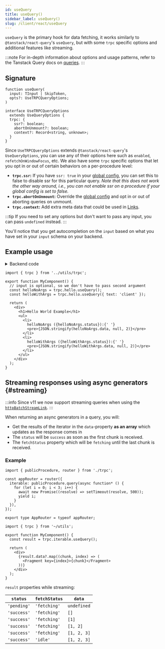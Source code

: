 ```yaml
---
id: useQuery
title: useQuery()
sidebar_label: useQuery()
slug: /client/react/useQuery
---
```


`useQuery` is the primary hook for data fetching, it works similarly to `@tanstack/react-query`'s `useQuery`, but with some `trpc` specific options and additional features like streaming.

:::note
For in-depth information about options and usage patterns, refer to the Tanstack Query docs on [queries](https://tanstack.com/query/v5/docs/framework/react/guides/queries).
:::

## Signature

```tsx
function useQuery(
  input: TInput | SkipToken,
  opts?: UseTRPCQueryOptions;
)

interface UseTRPCQueryOptions
  extends UseQueryOptions {
  trpc: {
    ssr?: boolean;
    abortOnUnmount?: boolean;
    context?: Record<string, unknown>;
  }
}
```

Since `UseTRPCQueryOptions` extends `@tanstack/react-query`'s `UseQueryOptions`, you can use any of their options here such as `enabled`, `refetchOnWindowFocus`, etc. We also have some `trpc` specific options that let you opt in or out of certain behaviors on a per-procedure level:

- **`trpc.ssr`:** If you have `ssr: true` in your [global config](/docs/client/nextjs/setup#ssr-boolean-default-false), you can set this to false to disable ssr for this particular query. _Note that this does not work the other way around, i.e., you can not enable ssr on a procedure if your global config is set to false._
- **`trpc.abortOnUnmount`:** Override the [global config](/docs/client/nextjs/setup#config-callback) and opt in or out of aborting queries on unmount.
- **`trpc.context`:** Add extra meta data that could be used in [Links](/docs/client/links).

:::tip
If you need to set any options but don't want to pass any input, you can pass `undefined` instead.
:::

You'll notice that you get autocompletion on the `input` based on what you have set in your `input` schema on your backend.

## Example usage

<details>
<summary>Backend code</summary>

```tsx title='server/routers/_app.ts'
import { initTRPC } from '@trpc/server';
import { z } from 'zod';

export const t = initTRPC.create();

export const appRouter = t.router({
  // Create procedure at path 'hello'
  hello: t.procedure
    // using zod schema to validate and infer input values
    .input(
      z
        .object({
          text: z.string().nullish(),
        })
        .nullish(),
    )
    .query((opts) => {
      return {
        greeting: `hello ${opts.input?.text ?? 'world'}`,
      };
    }),
});
```

</details>

```tsx title='components/MyComponent.tsx'
import { trpc } from '../utils/trpc';

export function MyComponent() {
  // input is optional, so we don't have to pass second argument
  const helloNoArgs = trpc.hello.useQuery();
  const helloWithArgs = trpc.hello.useQuery({ text: 'client' });

  return (
    <div>
      <h1>Hello World Example</h1>
      <ul>
        <li>
          helloNoArgs ({helloNoArgs.status}):{' '}
          <pre>{JSON.stringify(helloNoArgs.data, null, 2)}</pre>
        </li>
        <li>
          helloWithArgs ({helloWithArgs.status}):{' '}
          <pre>{JSON.stringify(helloWithArgs.data, null, 2)}</pre>
        </li>
      </ul>
    </div>
  );
}
```

## Streaming responses using async generators {#streaming}

:::info
Since v11 we now support streaming queries when using the [`httpBatchStreamLink`](../links/httpBatchStreamLink.md#generators).
:::

When returning an async generators in a query, you will:

- Get the results of the iterator in the `data`-property **as an array** which updates as the response comes in
- The `status` will be `success` as soon as the first chunk is received.
- The `fetchStatus` property which will be `fetching` until the last chunk is received.

### Example

```tsx title='server/routers/_app.ts'
import { publicProcedure, router } from './trpc';

const appRouter = router({
  iterable: publicProcedure.query(async function* () {
    for (let i = 0; i < 3; i++) {
      await new Promise((resolve) => setTimeout(resolve, 500));
      yield i;
    }
  }),
});

export type AppRouter = typeof appRouter;
```

```tsx title='components/MyComponent.tsx'
import { trpc } from '~/utils';

export function MyComponent() {
  const result = trpc.iterable.useQuery();

  return (
    <div>
      {result.data?.map((chunk, index) => (
        <Fragment key={index}>{chunk}</Fragment>
      ))}
    </div>
  );
}
```

`result` properties while streaming:

| `status`    | `fetchStatus` | `data`      |
| ----------- | ------------- | ----------- |
| `'pending'` | `'fetching'`  | `undefined` |
| `'success'` | `'fetching'`  | `[]`        |
| `'success'` | `'fetching'`  | `[1]`       |
| `'success'` | `'fetching'`  | `[1, 2]`    |
| `'success'` | `'fetching'`  | `[1, 2, 3]` |
| `'success'` | `'idle'`      | `[1, 2, 3]` |

